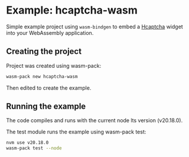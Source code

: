 # Example: hcaptcha-wasm

Simple example project using `wasm-bindgen` to embed a [Hcaptcha](https://www.hcaptcha.com/) widget into your WebAssembly application.

## Creating the project

Project was created using wasm-pack:

```sh
wasm-pack new hcaptcha-wasm

```

Then edited to create the example.

## Running the example

The code compiles and runs with the current node lts version (v20.18.0).

The test module runs the example using wasm-pack test:

```sh
nvm use v20.18.0
wasm-pack test --node

```
